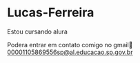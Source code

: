 # Lucas-Ferreira

Estou cursando alura

Podera entrar em contato comigo no gmail📧00001105869556sp@al.educacao.sp.gov.br
